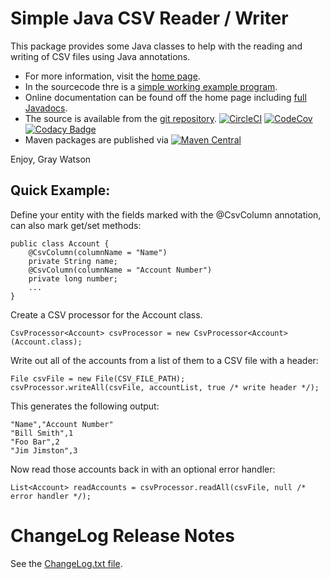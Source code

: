 Simple Java CSV Reader / Writer
===============================

This package provides some Java classes to help with the reading and writing of CSV files using Java annotations.

* For more information, visit the [home page](http://256stuff.com/sources/simplecsv/).	
* In the sourcecode thre is a [simple working example program](http://256stuff.com/sources/simplecsv/docs/example-simple).
* Online documentation can be found off the home page including [full Javadocs](http://256stuff.com/sources/simplecsv/javadoc/simplecsv/).
* The source is available from the [git repository](https://github.com/j256/simplecsv).	 [![CircleCI](https://circleci.com/gh/j256/simplecsv.svg?style=svg)](https://circleci.com/gh/j256/simplecsv) [![CodeCov](https://img.shields.io/codecov/c/github/j256/simplecsv.svg)](https://codecov.io/github/j256/simplecsv/)
[![Codacy Badge](https://api.codacy.com/project/badge/Grade/7118b0ce045d48f29187f219f1234a06)](https://www.codacy.com/app/j256/simplecsv?utm_source=github.com&amp;utm_medium=referral&amp;utm_content=j256/simplecsv&amp;utm_campaign=Badge_Grade)
* Maven packages are published via [![Maven Central](https://maven-badges.herokuapp.com/maven-central/com.j256.simplecsv/simplecsv/badge.svg?style=flat-square)](https://maven-badges.herokuapp.com/maven-central/com.j256.simplecsv/simplecsv/)

Enjoy, Gray Watson

## Quick Example:

Define your entity with the fields marked with the @CsvColumn annotation, can also mark get/set methods:

	public class Account {
		@CsvColumn(columnName = "Name")
		private String name;
		@CsvColumn(columnName = "Account Number")
		private long number;
		...
	}

Create a CSV processor for the Account class.

	CsvProcessor<Account> csvProcessor = new CsvProcessor<Account>(Account.class);

Write out all of the accounts from a list of them to a CSV file with a header:

	File csvFile = new File(CSV_FILE_PATH);
	csvProcessor.writeAll(csvFile, accountList, true /* write header */);

This generates the following output:

	"Name","Account Number"
	"Bill Smith",1
	"Foo Bar",2
	"Jim Jimston",3

Now read those accounts back in with an optional error handler:

	List<Account> readAccounts = csvProcessor.readAll(csvFile, null /* error handler */);

# ChangeLog Release Notes

See the [ChangeLog.txt file](src/main/javadoc/doc-files/changelog.txt).
